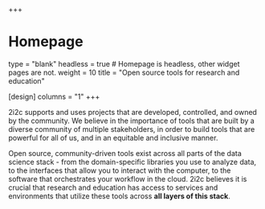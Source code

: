 +++
# Homepage
type = "blank"
headless = true  # Homepage is headless, other widget pages are not.
weight = 10
title = "Open source tools for research and education"

[design]
  columns = "1"
+++

2i2c supports and uses projects that are developed, controlled, and owned by the community. We believe in the importance of tools that are built by a diverse community of multiple stakeholders, in order to build tools that are powerful for all of us, and in an equitable and inclusive manner.

Open source, community-driven tools exist across all parts of the data science stack - from the domain-specific libraries you use to analyze data, to the interfaces that allow you to interact with the computer, to the software that orchestrates your workflow in the cloud. 2i2c believes it is crucial that research and education has access to services and environments that utilize these tools across **all layers of this stack**.
